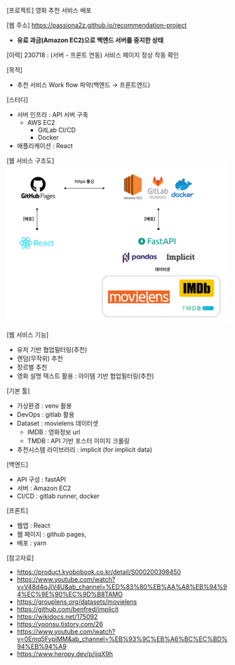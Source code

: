 [프로젝트]
영화 추천 서비스 배포

[웹 주소]
https://passiona2z.github.io/recommendation-project
- __유료 과금(Amazon EC2)으로 백엔드 서버를 중지한 상태__

[이력]
230718 : (서버 - 프론트 연동) 서비스 페이지 정상 작동 확인

[목적]
- 추천 서비스 Work flow 파악(백엔드 → 프론트엔드)

[스터디]
- 서버 인프라 : API 서버 구축
    - AWS EC2
        - GitLab CI/CD
        - Docker
- 애플리케이션 : React

[웹 서비스 구조도]
![](./image.png)

[웹 서비스 기능]
- 유저 기반 협업필터링(추천)
- 랜덤(무작위) 추천
- 장르별 추천
- 영화 설명 텍스트 활용 : 아이템 기반 협업필터링(추천)

[기본 툴]
- 가상환경 : venv 활용
- DevOps : gitlab 활용
- Dataset : movielens 데이터셋 
    - IMDB : 영화정보 url
    - TMDB : API 기반 포스터 이미지 크롤링
- 추천시스템 라이브러리 : implicit (for implicit data)

[백엔드]
- API 구성 : fastAPI
- 서버 : Amazon EC2
- CI/CD : gitlab runner, docker

[프론트]
- 웹앱 : React
- 웹 페이지 : github pages,
- 배포 : yarn

[참고자료]
- https://product.kyobobook.co.kr/detail/S000200398450
- https://www.youtube.com/watch?v=V48d4qJiV4U&ab_channel=%ED%83%80%EB%AA%A8%EB%94%94%EC%9E%90%EC%9D%B8TAMO
- https://grouplens.org/datasets/movielens
- https://github.com/benfred/implicit
- https://wikidocs.net/175092
- https://yoonsu.tistory.com/26
- https://www.youtube.com/watch?v=0Emq5FypiMM&ab_channel=%EB%93%9C%EB%A6%BC%EC%BD%94%EB%94%A9
- https://www.heropy.dev/p/ijqX9h